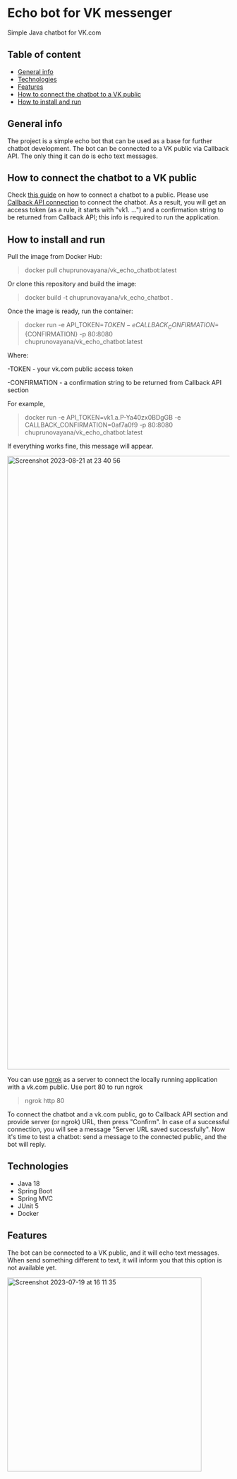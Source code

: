 # Echo bot for VK messenger
Simple Java chatbot for VK.com
## Table of content 

 - [General info](#general-info) 
 - [Technologies](#technologies)
 - [Features](#features)
 - [How to connect the chatbot to a VK public](#how-to-connect-the-chatbot-to-a-V-public)
 - [How to install and run](#How-to-install-and-run)

## General info
The project is a simple echo bot that can be used as a base for further chatbot development. 
The bot can be connected to a VK public via Callback API. The only thing it can do is echo text messages. 

## How to connect the chatbot to a VK public
Check [this guide](https://dev.vk.com/ru/api/bots/getting-started) on how to connect a chatbot to a public. 
Please use [Callback API connection](https://dev.vk.com/ru/api/bots/getting-started#Callback%20API) to connect the chatbot. 
As a result, you will get an access token (as a rule, it starts with "vk1. ...") and a confirmation string to 
be returned from Callback API; this info is required to run the application. 

## How to install and run 
Pull the image from Docker Hub:
> docker pull chuprunovayana/vk_echo_chatbot:latest

Or clone this repository and build the image:
> docker build -t chuprunovayana/vk_echo_chatbot . 

Once the image is ready,  run the container:
> docker run -e API_TOKEN=${TOKEN} -e CALLBACK_CONFIRMATION=${CONFIRMATION} -p 80:8080 chuprunovayana/vk_echo_chatbot:latest



Where:

-TOKEN - your vk.com public access token

-CONFIRMATION - a confirmation string to be returned from Callback API section

For example, 
>docker run -e API_TOKEN=vk1.a.P-Ya40zx0BDgGB -e CALLBACK_CONFIRMATION=0af7a0f9 -p 80:8080 chuprunovayana/vk_echo_chatbot:latest

If everything works fine, this message will appear.

<img width="1392" alt="Screenshot 2023-08-21 at 23 40 56" src="https://github.com/YanaChe23/vk-bot/assets/103109416/4c965052-9e34-418d-ba20-cd6b8a8feb24">


You can use [ngrok](https://ngrok.com/docs/getting-started/) as a server to connect the locally running application with a vk.com public.
Use port 80 to run ngrok 
> ngrok http 80

To connect the chatbot and a vk.com public, go to Callback API section and provide server (or ngrok) URL, then press "Confirm".
In case of a successful connection, you will see a message "Server URL saved successfully". 
Now it's time to test a chatbot: send a message to the connected public, and the bot will reply. 


## Technologies
- Java 18 
- Spring Boot
- Spring MVC
- JUnit 5
- Docker

## Features 
The bot can be connected to a VK public, and it will echo text messages. When send something different to text, it will inform you that this option is not available yet. 

<img width="440" alt="Screenshot 2023-07-19 at 16 11 35" src="https://github.com/YanaChe23/vk-bot/assets/103109416/49592587-70cf-4680-9c5d-7fddd922e69a">

